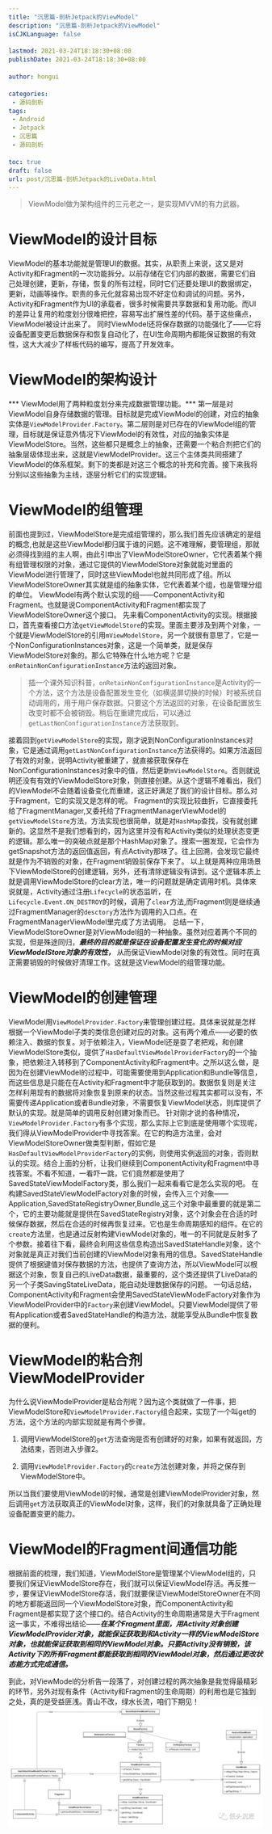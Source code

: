 ```yaml
---
title: "沉思篇-剖析Jetpack的ViewModel"
description: "沉思篇-剖析Jetpack的ViewModel"
isCJKLanguage: false

lastmod: 2021-03-24T18:18:30+08:00
publishDate: 2021-03-24T18:18:30+08:00

author: hongui

categories:
 - 源码剖析
tags:
 - Android
 - Jetpack
 - 沉思篇
 - 源码剖析

toc: true
draft: false
url: post/沉思篇-剖析Jetpack的LiveData.html
---
```


> ViewModel做为架构组件的三元老之一，是实现MVVM的有力武器。

# ViewModel的设计目标
ViewModel的基本功能就是管理UI的数据。其实，从职责上来说，这又是对Activity和Fragment的一次功能拆分。以前存储在它们内部的数据，需要它们自己处理创建，更新，存储，恢复的所有过程，同时它们还要处理UI的数据绑定，更新，动画等操作。职责的多元化就容易出现不好定位和调试的问题。另外，Activity和Fragment作为UI的承载者，很多时候需要共享数据和复用功能。而UI的差异让复用的粒度划分很难把控，容易写出扩展性差的代码。基于这些痛点，ViewModel被设计出来了。
同时ViewModel还将保存数据的功能强化了——它将设备配置变更后数据保存和恢复自动化了，在UI生命周期内都能保证数据的有效性，这大大减少了样板代码的编写，提高了开发效率。
<!--more-->
# ViewModel的架构设计
*** ViewModel用了两种粒度划分来完成数据管理功能。*** 第一层是对ViewModel自身存储数据的管理。目标就是完成ViewModel的创建，对应的抽象实体是`ViewModelProvider.Factory`。第二层则是对已存在的ViewModel组的管理，目标就是保证意外情况下ViewModel的有效性，对应的抽象实体是ViewModelStore。当然，这些都只是概念上的抽象，还需要一个粘合剂把它们的抽象层级体现出来，这就是ViewModelProvider。这三个主体类共同搭建了ViewModel的体系框架。剩下的类都是对这三个概念的补充和完善。接下来我将分别以这些抽象为主线，逐层分析它们的实现逻辑。

# ViewModel的组管理
前面也提到过，ViewModelStore是完成组管理的，那么我们首先应该确定的是组的概念,也就是这些ViewModel都归属于谁的问题。这不难理解，要管理组，那就必须得找到组的主人啊，由此引申出了ViewModelStoreOwner，它代表着某个拥有组管理权限的对象，通过它提供的ViewModelStore对象就能对里面的ViewModel进行管理了，同时这些ViewModel也就共同形成了组。所以ViewModelStoreOwner其实就是组的抽象实体，它代表着某个组，也是管理分组的单位。
ViewModel有两个默认实现的组——ComponentActivity和Fragment。也就是说ComponentActivity和Fragment都实现了ViewModelStoreOwner这个接口。
先来看ComponentActivity的实现。根据接口，首先查看接口方法`getViewModelStore`的实现。里面主要涉及到两个对象，一个就是ViewModelStore的引用`mViewModelStore`，另一个就很有意思了，它是一个NonConfigurationInstances对象，这是一个简单类，就是保存ViewModelStore对象的。那么它特殊在什么地方呢？它是`onRetainNonConfigurationInstance`方法的返回对象。

> 插一个课外知识科普，`onRetainNonConfigurationInstance`是Activity的一个方法，这个方法是设备配置发生变化（如横竖屏切换的时候）时被系统自动调用的，用于用户保存数据。只要这个方法返回的对象，在设备配置放生改变时都不会被销毁。稍后在重建完成后，可以通过`getLastNonConfigurationInstance`方法获取到。

接着回到`getViewModelStore`的实现，刚才说到NonConfigurationInstances对象，它是通过调用`getLastNonConfigurationInstance`方法获得的。如果方法返回了有效的对象，说明Activity被重建了，就直接获取保存在NonConfigurationInstances对象中的值，然后更新`mViewModelStore`。否则就说明还没有有效的ViewModelStore对象，则直接创建。从这个逻辑不难看出，我们的ViewModel不会随着设备变化而重建，这正好满足了我们的设计目标。那么对于Fragment，它的实现又是怎样的呢。
Fragment的实现比较曲折，它直接委托给了FragmentManager,又委托给了FragmentManagerViewModel的`getViewModelStore`方法，方法实现也很简单，就是对`HashMap`查找，没有就创建新的。这显然不是我们想看到的，因为这里并没有和Activity类似的处理状态变更的逻辑。那么唯一的突破点就是那个HashMap对象了。搜索一圈发现，它会作为getSnapshot方法的返回值返回，有点Activity那味了。往上回溯，会发现它最终就是作为不销毁的对象，在Fragment销毁前保存下来了。
以上就是两种应用场景下ViewModelStore的创建逻辑，另外，还有清除逻辑没有讲到。这个逻辑本质上就是调用ViewModelStore的clear方法，唯一的问题就是确定调用时机。具体来说就是，Activity通过注册`Lifecycle`的状态监听，在`Lifecycle.Event.ON_DESTROY`的时候，调用了`clear`方法,而Fragment则是继续通过FragmentManager的`desctory`方法作为调用的入口点。在FragmentManagerViewModel里完成了方法调用。
总结一下，ViewModelStoreOwner是对ViewModel组的一种抽象。虽然对应着两个不同的实现，但是殊途同归，***最终的目的就是保证在设备配置发生变化的时候对应ViewModelStore对象的有效性，*** 从而保证ViewModel对象的有效性。同时在真正需要销毁的时候做好清理工作。这就是这ViewModel的组管理功能。

# ViewModel的创建管理
ViewModel用`ViewModelProvider.Factory`来管理创建过程。具体来说就是怎样根据一个ViewModel子类的类信息创建对应的对象。这有两个难点——必要的依赖注入、数据的恢复。对于依赖注入，ViewModel还是耍了老把戏，和创建ViewModelStore类似，提供了`HasDefaultViewModelProviderFactory`的一个抽象，把依赖注入转移到了ComponentActivity和Fragment中。之所以这么做，是因为在创建ViewModel的过程中，可能需要使用到Application和Bundle等信息，而这些信息是只能在在Activity和Fragment中才能获取到的。数据恢复则是关注怎样利用现有的数据将对象恢复到原来的状态。当然这些过程其实都可以没有，不需要传递Application或者Bundle对象，不需要恢复ViewModel状态，则库提供了默认的实现。就是简单的调用反射创建对象而已。
针对刚才说的各种情况，`ViewModelProvider.Factory`有多个实现，那么实际上它到底是使用哪个实现呢，我们得从ViewModelProvider中寻找答案。在它的构造方法里，会对ViewModelStoreOwner做类型判断，假如它是`HasDefaultViewModelProviderFactory`的实例，则使用实例返回的对象，否则默认的实现。结合上面的分析，让我们继续到ComponentActivity和Fragment中寻找答案。不看不知道，一看吓一跳，它们竟然都是使用了SavedStateViewModelFactory类，那么我们一起来看看它是怎么实现的吧。
在构建SavedStateViewModelFactory对象的时候，会传入三个对象——Application,SavedStateRegistryOwner,Bundle,这三个对象中最重要的就是第二个，它的主要功能就是提供在SavedStateRegistry对象，这个对象会在合适的时候保存数据，然后在合适的时候再恢复过来。它也是生命周期感知的组件。在它的`create`方法里，也是通过反射构建ViewModel对象的，唯一的不同就是反射多了个参数。接着往下看，最终会利用这些信息构造出SavedStateHandle对象，这个对象就是真正对我们当前创建的ViewModel对象有用的信息。SavedStateHandle提供了根据键值对保存数据的方法，也提供了查询方法，所以ViewModel可以根据这个对象，恢复自己的LiveData数据，最重要的，这个类还提供了LiveData的另一个子类SavingStateLiveData，能自动处理数据保存的问题。
一句话总结，ComponentActivity和Fragment会使用SavedStateViewModelFactory对象作为ViewModelProvider中的`Factory`来创建ViewModel。只要ViewModel提供了带有Application或者SavedStateHandle的构造方法，就能享受从Bundle中恢复数据的便利。

# ViewModel的粘合剂ViewModelProvider
为什么说ViewModelProvider是粘合剂呢？因为这个类就做了一件事，把ViewModelStore和`ViewModelProvider.Factory`组合起来，实现了一个叫get的方法，这个方法的内部实现就是有两个步骤。

1. 调用ViewModelStore的`get`方法查询是否有创建好的对象，如果有就返回，方法结束，否则进入步骤2。

2. 调用`ViewModelProvider.Factory`的`create`方法创建对象，并将之保存到ViewModelStore中。

所以当我们要使用ViewModel的时候，通常是创建ViewModelProvider对象，然后调用`get`方法获取真正的ViewModel对象，这样，我们的对象就具备了正确处理设备配置变更的能力。

# ViewModel的Fragment间通信功能
根据前面的梳理，我们知道，ViewModelStore是管理某个ViewModel组的，只要我们保证ViewModelStore存在，我们就可以保证ViewModel存活。再反推一步，要保证ViewModelStore存活，我们就要保证ViewModelStoreOwner在不同的地方都能返回同一个ViewModelStore对象，而ComponentActivity和Fragment是都实现了这个接口的。结合Activity的生命周期通常是大于Fragment这一事实，不难得出结论——***在某个Fragment里面，用Activity对象创建ViewModelProvider对象，就能保证获取到和Activity一样的ViewModelStore对象，也就能保证获取到相同的ViewModel对象。只要Activity没有销毁，该Activity下的所有Fragment都能获取到相同的ViewModel对象，然后通过更改状态能方式完成通信。***

到此，对ViewModel的分析告一段落了，对创建过程的两次抽象是我觉得最精彩的环节，另外对现有条件（Activity和Fragment的生命周期）的利用也是它独到之处，真的是受益匪浅。青山不改，绿水长流，咱们下期见！
![viewmodel](viewmodel.webp)

